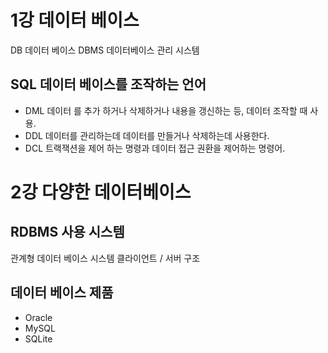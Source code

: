 # 1강 데이터 베이스
 
DB 데이터 베이스
DBMS 데이터베이스 관리 시스템

## SQL 데이터 베이스를 조작하는 언어
- DML 데이터 를 추가 하거나 삭제하거나 내용을 갱신하는 등, 데이터 조작할 때 사용.
- DDL 데이터를 관리하는데 데이터를 만들거나 삭제하는데 사용한다.
- DCL 트랙잭션을 제어 하는 명령과 데이터 접근 권환을 제어하는 명령어.

# 2강 다양한 데이터베이스 

## RDBMS 사용 시스템
관계형 데이터 베이스 시스템
클라이언트 / 서버 구조

## 데이터 베이스 제품
- Oracle
- MySQL
- SQLite

